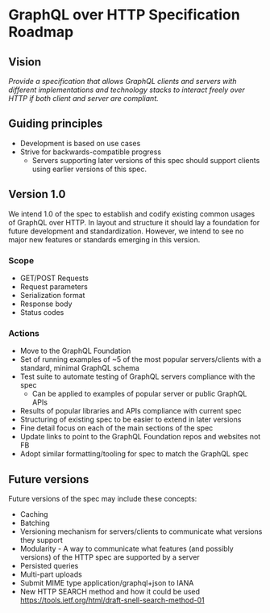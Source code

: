 # GraphQL over HTTP Specification Roadmap

## Vision

_Provide a specification that allows GraphQL clients and servers with different implementations and technology stacks to interact freely over HTTP if both client and server are compliant._

## Guiding principles

- Development is based on use cases
- Strive for backwards-compatible progress
  - Servers supporting later versions of this spec should support clients using earlier versions of this spec.

## Version 1.0

We intend 1.0 of the spec to establish and codify existing common usages of GraphQL over HTTP. In layout and structure it should lay a foundation for future development and standardization. However, we intend to see no major new features or standards emerging in this version. 

### Scope

- GET/POST Requests
- Request parameters
- Serialization format
- Response body
- Status codes

### Actions

- Move to the GraphQL Foundation
- Set of running examples of ~5 of the most popular servers/clients with a standard, minimal GraphQL schema
- Test suite to automate testing of GraphQL servers compliance with the spec
  - Can be applied to examples of popular server or public GraphQL APIs
- Results of popular libraries and APIs compliance with current spec
- Structuring of existing spec to be easier to extend in later versions
- Fine detail focus on each of the main sections of the spec
- Update links to point to the GraphQL Foundation repos and websites not FB
- Adopt similar formatting/tooling for spec to match the GraphQL spec

## Future versions

Future versions of the spec may include these concepts:

- Caching
- Batching
- Versioning mechanism for servers/clients to communicate what versions they support
- Modularity - A way to communicate what features (and possibly versions) of the HTTP spec are supported by a server
- Persisted queries
- Multi-part uploads
- Submit MIME type application/graphql+json to IANA
- New HTTP SEARCH method and how it could be used https://tools.ietf.org/html/draft-snell-search-method-01
